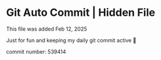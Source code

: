 # Git Auto Commit | Hidden File

This file was added Feb 12, 2025

Just for fun and keeping my daily git commit active 🤪

commit number: 539414
